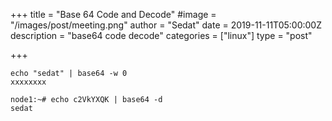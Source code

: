 +++
title = "Base 64 Code and Decode"
#image = "/images/post/meeting.png"
author = "Sedat"
date = 2019-11-11T05:00:00Z
description = "base64 code decode"
categories = ["linux"]
type = "post"

+++
```
echo "sedat" | base64 -w 0
xxxxxxxx

node1:~# echo c2VkYXQK | base64 -d
sedat
```
